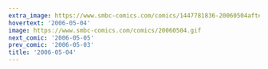 ```yaml
---
extra_image: https://www.smbc-comics.com/comics/1447781836-20060504after.png
hovertext: '2006-05-04'
image: https://www.smbc-comics.com/comics/20060504.gif
next_comic: '2006-05-05'
prev_comic: '2006-05-03'
title: '2006-05-04'
---
```


